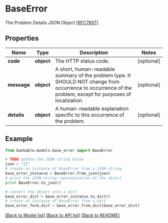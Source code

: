 # BaseError

The Problem Details JSON Object [[RFC7807](https://tools.ietf.org/html/rfc7807)].

## Properties

Name | Type | Description | Notes
------------ | ------------- | ------------- | -------------
**code** | **object** | The HTTP status code. | [optional] 
**message** | **object** | A short, human-readable summary of the problem type. It SHOULD NOT change from occurrence to occurrence of the problem, except for purposes of localization. | [optional] 
**details** | **object** | A human-readable explanation specific to this occurrence of the problem. | [optional] 

## Example

```python
from bankable.models.base_error import BaseError

# TODO update the JSON string below
json = "{}"
# create an instance of BaseError from a JSON string
base_error_instance = BaseError.from_json(json)
# print the JSON string representation of the object
print BaseError.to_json()

# convert the object into a dict
base_error_dict = base_error_instance.to_dict()
# create an instance of BaseError from a dict
base_error_form_dict = base_error.from_dict(base_error_dict)
```
[[Back to Model list]](../README.md#documentation-for-models) [[Back to API list]](../README.md#documentation-for-api-endpoints) [[Back to README]](../README.md)


